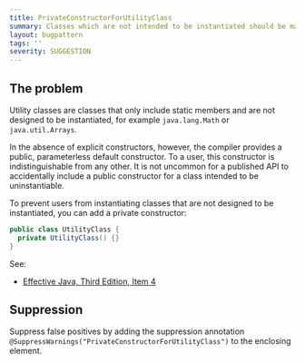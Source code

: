 ```yaml
---
title: PrivateConstructorForUtilityClass
summary: Classes which are not intended to be instantiated should be made non-instantiable with a private constructor. This includes utility classes (classes with only static members), and the main class.
layout: bugpattern
tags: ''
severity: SUGGESTION
---
```


<!--
*** AUTO-GENERATED, DO NOT MODIFY ***
To make changes, edit the @BugPattern annotation or the explanation in docs/bugpattern.
-->

## The problem
Utility classes are classes that only include static members and are not
designed to be instantiated, for example `java.lang.Math` or `java.util.Arrays`.

In the absence of explicit constructors, however, the compiler provides a
public, parameterless default constructor. To a user, this constructor is
indistinguishable from any other. It is not uncommon for a published API to
accidentally include a public constructor for a class intended to be
uninstantiable.

To prevent users from instantiating classes that are not designed to be
instantiated, you can add a private constructor:

```java
public class UtilityClass {
  private UtilityClass() {}
}
```

See:

*   [Effective Java, Third Edition, Item 4][ej3e-4]

[ej3e-4]: https://books.google.com/books?id=BIpDDwAAQBAJ

## Suppression
Suppress false positives by adding the suppression annotation `@SuppressWarnings("PrivateConstructorForUtilityClass")` to the enclosing element.
